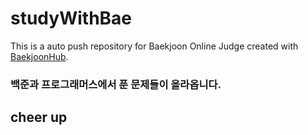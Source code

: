 # studyWithBae
This is a auto push repository for Baekjoon Online Judge created with [BaekjoonHub](https://github.com/BaekjoonHub/BaekjoonHub).



### 백준과 프로그래머스에서 푼 문제들이 올라옵니다.

## cheer up


